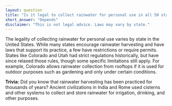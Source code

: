 ```yaml
---
layout: question
title: "Is it legal to collect rainwater for personal use in all 50 states?"
short_answer: "Depends"
disclaimer: "This is not legal advice. Laws may vary by state."
---
```


The legality of collecting rainwater for personal use varies by state in the United States. While many states encourage rainwater harvesting and have laws that support its practice, a few have restrictions or require permits. States like Colorado and Utah had strict regulations historically, but have since relaxed those rules, though some specific limitations still apply. For example, Colorado allows rainwater collection from rooftops if it is used for outdoor purposes such as gardening and only under certain conditions.

**Trivia:** Did you know that rainwater harvesting has been practiced for thousands of years? Ancient civilizations in India and Rome used cisterns and other systems to collect and store rainwater for irrigation, drinking, and other purposes.
